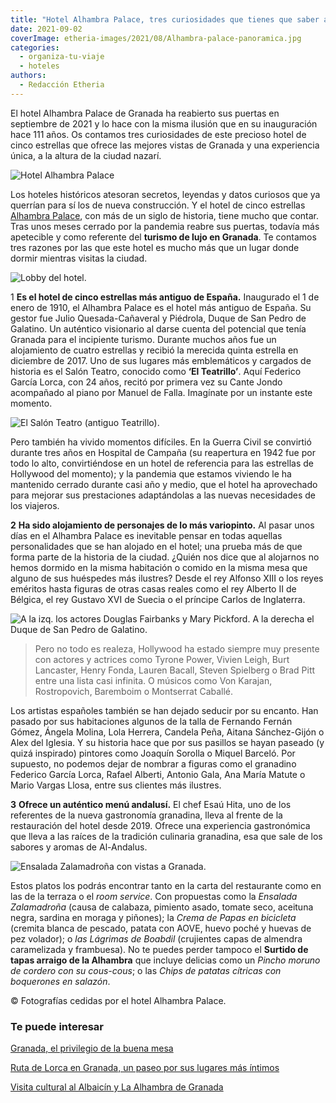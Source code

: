 ```yaml
---
title: "Hotel Alhambra Palace, tres curiosidades que tienes que saber antes de alojarte"
date: 2021-09-02
coverImage: etheria-images/2021/08/Alhambra-palace-panoramica.jpg
categories: 
  - organiza-tu-viaje
  - hoteles
authors: 
  - Redacción Etheria
---
```


El hotel Alhambra Palace de Granada ha reabierto sus puertas en septiembre de 2021 y lo hace con la misma ilusión que en su inauguración hace 111 años. Os contamos tres curiosidades de este precioso hotel de cinco estrellas que ofrece las mejores vistas de Granada y una experiencia única, a la altura de la ciudad nazarí.

![Hotel Alhambra Palace](etheria-images/2021/08/Alhambra-palace-panoramica.jpg "Hotel Alhambra Palace.")

Los hoteles históricos atesoran secretos, leyendas y datos curiosos que ya querrían para 
sí los de nueva construcción. Y el hotel de cinco estrellas [Alhambra 
Palace](https://www.h-alhambrapalace.es/es/), con más de un siglo de historia, tiene 
mucho que contar. Tras unos meses cerrado por la pandemia reabre sus puertas, todavía 
más apetecible y como referente del **turismo de lujo en Granada**. Te contamos tres 
razones por las que este hotel es mucho más que un lugar donde dormir mientras visitas 
la ciudad. 

![Lobby del hotel.](etheria-images/2021/08/alhambra-palace-lobby.jpg "Lobby del hotel.")

1 **Es el hotel de cinco estrellas más antiguo de España.** Inaugurado el 1 de enero de 
1910, el Alhambra Palace es el hotel más antiguo de España. Su gestor fue Julio 
Quesada-Cañaveral y Piédrola, Duque de San Pedro de Galatino. Un auténtico visionario al 
darse cuenta del potencial que tenía Granada para el incipiente turismo. Durante muchos 
años fue un alojamiento de cuatro estrellas y recibió la merecida quinta estrella en 
diciembre de 2017. Uno de sus lugares más emblemáticos y cargados de historia es el 
Salón Teatro, conocido como **‘El Teatrillo’**. Aquí Federico García Lorca, con 24 años, 
recitó por primera vez su Cante Jondo acompañado al piano por Manuel de Falla. Imagínate 
por un instante este momento. 

![El Salón Teatro (antiguo Teatrillo).](etheria-images/2021/08/Alhambra-palace-teatrillo.jpg "El Salón Teatro (antiguo Teatrillo).")

Pero también ha vivido momentos difíciles. En la Guerra Civil se convirtió durante tres 
años en Hospital de Campaña (su reapertura en 1942 fue por todo lo alto, convirtiéndose 
en un hotel de referencia para las estrellas de Hollywood del momento); y la pandemia 
que estamos viviendo le ha mantenido cerrado durante casi año y medio, que el hotel ha 
aprovechado para mejorar sus prestaciones adaptándolas a las nuevas necesidades de los 
viajeros. 

**2** **Ha sido alojamiento de personajes de lo más variopinto.** Al pasar unos días en 
el Alhambra Palace es inevitable pensar en todas aquellas personalidades que se han 
alojado en el hotel; una prueba más de que forma parte de la historia de la ciudad. 
¿Quién nos dice que al alojarnos no hemos dormido en la misma habitación o comido en la 
misma mesa que alguno de sus huéspedes más ilustres? Desde el rey Alfonso XIII o los 
reyes eméritos hasta figuras de otras casas reales como el rey Alberto II de Bélgica, el 
rey Gustavo XVI de Suecia o el príncipe Carlos de Inglaterra. 

![A la izq. los actores Douglas Fairbanks y Mary Pickford. A la derecha el Duque de San Pedro de Galatino.](etheria-images/2021/08/alhambra-palace-fotos-antiguas.jpg "A la izq. los actores Douglas Fairbanks y Mary Pickford. A la derecha el Duque de San Pedro de Galatino.")

> Pero no todo es realeza, Hollywood ha estado siempre muy presente con actores y actrices 
> como Tyrone Power, Vivien Leigh, Burt Lancaster, Henry Fonda, Lauren Bacall, Steven 
> Spielberg o Brad Pitt entre una lista casi infinita. O músicos como Von Karajan, 
> Rostropovich, Baremboim o Montserrat Caballé. 

Los artistas españoles también se han dejado seducir por su encanto. Han pasado por sus 
habitaciones algunos de la talla de Fernando Fernán Gómez, Ángela Molina, Lola Herrera, 
Candela Peña, Aitana Sánchez-Gijón o Alex del Iglesia. Y su historia hace que por sus 
pasillos se hayan paseado (y quizá inspirado) pintores como Joaquín Sorolla o Miquel 
Barceló. Por supuesto, no podemos dejar de nombrar a figuras como el granadino Federico 
García Lorca, Rafael Alberti, Antonio Gala, Ana María Matute o Mario Vargas Llosa, entre 
sus clientes más ilustres. 

**3** **Ofrece un auténtico menú andalusí.** El chef Esaú Hita, uno de los referentes de 
la nueva gastronomía granadina, lleva al frente de la restauración del hotel desde 2019. 
Ofrece una experiencia gastronómica que lleva a las raíces de la tradición culinaria 
granadina, esa que sale de los sabores y aromas de Al-Andalus. 

![Ensalada Zalamadroña con vistas a Granada.](etheria-images/2021/08/Alhambra-palace-gastronomia.jpg "Ensalada Zalamadroña con vistas a Granada.")

Estos platos los podrás encontrar tanto en la carta del restaurante como en las de la 
terraza o el _room service_. Con propuestas como la _Ensalada Zalamadroña_ (causa de 
calabaza, pimiento asado, tomate seco, aceituna negra, sardina en moraga y piñones); la 
_Crema de Papas en bicicleta_ (cremita blanca de pescado, patata con AOVE, huevo poché y 
huevas de pez volador); o _las Lágrimas de Boabdil_ (crujientes capas de almendra 
caramelizada y frambuesa). No te puedes perder tampoco el **Surtido de tapas arraigo de 
la Alhambra** que incluye delicias como un _Pincho moruno de cordero con su cous-cous_; 
o las _Chips de patatas cítricas con boquerones en salazón_. 

© Fotografías cedidas por el hotel Alhambra Palace. 

### Te puede interesar

[Granada, el privilegio de la buena 
mesa](https://etheriamagazine.com/2020/10/30/restaurantes-bares-de-granada-y-visitas-para-mujeres/) 

[Ruta de Lorca en Granada, un paseo por sus lugares más 
íntimos](https://etheriamagazine.com/2020/10/07/ruta-cultural-granada-de-garcia-lorca/) 

[Visita cultural al Albaicín y La Alhambra de 
Granada](https://etheriamagazine.com/2020/05/29/48-horas-en-el-albayzin-y-la-alhambra/)
